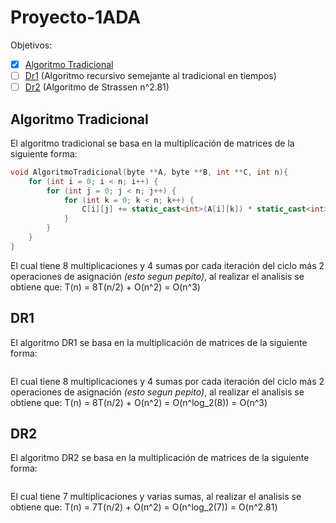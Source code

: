 # Proyecto-1ADA

Objetivos:

- [X] [Algoritmo Tradicional](#algoritmo-tradicional)
- [ ] [Dr1](#dr1) (Algoritmo recursivo semejante al tradicional en tiempos)
- [ ] [Dr2](#dr2) (Algoritmo de Strassen n^2.81)

## Algoritmo Tradicional

El algoritmo tradicional se basa en la multiplicación de matrices de la siguiente forma:

```cpp
void AlgoritmoTradicional(byte **A, byte **B, int **C, int n){
    for (int i = 0; i < n; i++) {
        for (int j = 0; j < n; j++) {
            for (int k = 0; k < n; k++) {
                C[i][j] += static_cast<int>(A[i][k]) * static_cast<int>(B[k][j]);
            }
        }
    }
}
```

El cual tiene 8 multiplicaciones y 4 sumas por cada iteración del ciclo más 2 operaciones de asignación *(esto segun pepito)*, al realizar el analisis se obtiene que:
T(n) = 8T(n/2) + O(n^2) = O(n^3)

## DR1

El algoritmo DR1 se basa en la multiplicación de matrices de la siguiente forma:

```cpp

```

El cual tiene 8 multiplicaciones y 4 sumas por cada iteración del ciclo más 2 operaciones de asignación *(esto segun pepito)*, al realizar el analisis se obtiene que:
T(n) = 8T(n/2) + O(n^2) = O(n^log_2(8)) = O(n^3)

## DR2

El algoritmo DR2 se basa en la multiplicación de matrices de la siguiente forma:

```cpp

```

El cual tiene 7 multiplicaciones y varias sumas, al realizar el analisis se obtiene que:
T(n) = 7T(n/2) + O(n^2) = O(n^log_2(7)) = O(n^2.81)
